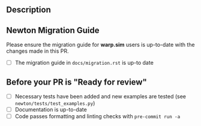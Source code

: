 <!--
Thank you for contributing to Newton!

Please fill the relevant sections.

Checkboxes can also be marked after you submit the PR.
-->

## Description
<!--
Please add a description of what this PR aims to accomplish. 
Existing issues may be reference using a special keyword, e.g. Closes #10
Include any limitations or non-handled areas in the changes.
-->

## Newton Migration Guide

Please ensure the migration guide for **warp.sim** users is up-to-date with the changes made in this PR.

- [ ] The migration guide in ``docs/migration.rst`` is up-to date

## Before your PR is "Ready for review"

- [ ] Necessary tests have been added and new examples are tested (see `newton/tests/test_examples.py`)
- [ ] Documentation is up-to-date
- [ ] Code passes formatting and linting checks with `pre-commit run -a`
